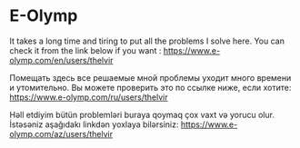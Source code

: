 # E-Olymp

It takes a long time and tiring to put all the problems I solve here. You can check it from the link below if you want :
https://www.e-olymp.com/en/users/thelvir

Помещать здесь все решаемые мной проблемы уходит много времени и утомительно. Вы можете проверить это по ссылке ниже, если хотите:
https://www.e-olymp.com/ru/users/thelvir

Həll etdiyim bütün problemləri buraya qoymaq çox vaxt və yorucu olur. İstəsəniz aşağıdakı linkdən yoxlaya bilərsiniz:
https://www.e-olymp.com/az/users/thelvir
